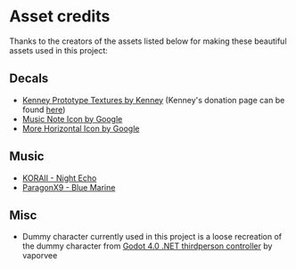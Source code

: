 # Asset credits

Thanks to the creators of the assets listed below for making these beautiful assets used in this project:

## Decals

- [Kenney Prototype Textures by Kenney](https://godotengine.org/asset-library/asset/780) (Kenney's donation page can be found [here](https://kenney.itch.io/kenney-donation))
- [Music Note Icon by Google](https://fonts.google.com/icons?selected=Material%20Icons%20Round%3Amusic_note%3A)
- [More Horizontal Icon by Google](https://fonts.google.com/icons?selected=Material%20Icons%20Outlined%3Amore_horiz%3A)

## Music

- [KORAII - Night Echo](https://www.newgrounds.com/audio/listen/672358)
- [ParagonX9 - Blue Marine](https://www.newgrounds.com/audio/listen/406155)

## Misc

- Dummy character currently used in this project is a loose recreation of the dummy character from [Godot 4.0 .NET thirdperson controller](https://github.com/vaporvee/gd-net-thirdpersoncontroller) by vaporvee
